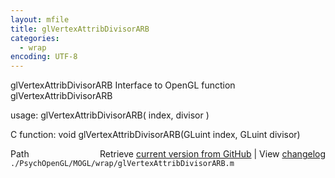 ```yaml
---
layout: mfile
title: glVertexAttribDivisorARB
categories:
  - wrap
encoding: UTF-8
---
```


glVertexAttribDivisorARB  Interface to OpenGL function glVertexAttribDivisorARB  

usage:  glVertexAttribDivisorARB( index, divisor )  

C function:  void glVertexAttribDivisorARB(GLuint index, GLuint divisor)  


<div class="code_header" style="text-align:right;">
  <span style="float:left;">Path&nbsp;&nbsp;</span> <span class="counter">Retrieve <a href=
  "https://raw.github.com/Psychtoolbox-3/Psychtoolbox-3/beta/./PsychOpenGL/MOGL/wrap/glVertexAttribDivisorARB.m">current version from GitHub</a> | View <a href=
  "https://github.com/Psychtoolbox-3/Psychtoolbox-3/commits/beta/./PsychOpenGL/MOGL/wrap/glVertexAttribDivisorARB.m">changelog</a></span>
</div>
<div class="code">
  <code>./PsychOpenGL/MOGL/wrap/glVertexAttribDivisorARB.m</code>
</div>
